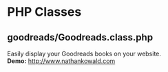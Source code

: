 PHP Classes
===========

## goodreads/Goodreads.class.php
Easily display your Goodreads books on your website.  
**Demo:** http://www.nathankowald.com



